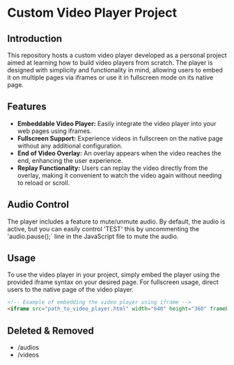 # Custom Video Player Project

## Introduction
This repository hosts a custom video player developed as a personal project aimed at learning how to build video players from scratch. The player is designed with simplicity and functionality in mind, allowing users to embed it on multiple pages via iframes or use it in fullscreen mode on its native page.

## Features
- **Embeddable Video Player:** Easily integrate the video player into your web pages using iframes.
- **Fullscreen Support:** Experience videos in fullscreen on the native page without any additional configuration.
- **End of Video Overlay:** An overlay appears when the video reaches the end, enhancing the user experience.
- **Replay Functionality:** Users can replay the video directly from the overlay, making it convenient to watch the video again without needing to reload or scroll.

## Audio Control
The player includes a feature to mute/unmute audio. By default, the audio is active, but you can easily control 'TEST' this by uncommenting the 'audio.pause();` line in the JavaScript file to mute the audio.

## Usage
To use the video player in your project, simply embed the player using the provided iframe syntax on your desired page. For fullscreen usage, direct users to the native page of the video player.

```html
<!-- Example of embedding the video player using iframe -->
<iframe src="path_to_video_player.html" width="640" height="360" frameborder="0" allowfullscreen></iframe>
```

## Deleted & Removed
- /audios
- /videos

